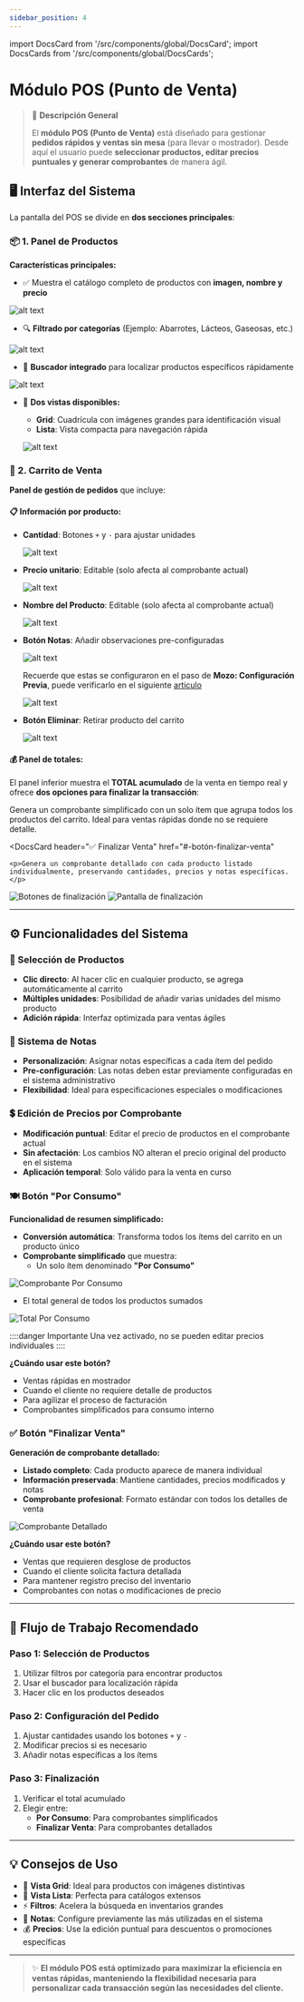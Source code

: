 ```yaml
---
sidebar_position: 4
---
```


import DocsCard from '/src/components/global/DocsCard';
import DocsCards from '/src/components/global/DocsCards';

# Módulo POS (Punto de Venta)

> 🎯 **Descripción General**
>
> El **módulo POS (Punto de Venta)** está diseñado para gestionar **pedidos rápidos y ventas sin mesa** (para llevar o mostrador). Desde aquí el usuario puede **seleccionar productos, editar precios puntuales y generar comprobantes** de manera ágil.

## 🖥️ Interfaz del Sistema

La pantalla del POS se divide en **dos secciones principales**:

### 📦 1. Panel de Productos

**Características principales:**
- ✅ Muestra el catálogo completo de productos con **imagen, nombre y precio**

![alt text](img/mozo_pos_1.png)

- 🔍 **Filtrado por categorías** (Ejemplo: Abarrotes, Lácteos, Gaseosas, etc.)

![alt text](img/mozo_pos_2.png)

- 🔎 **Buscador integrado** para localizar productos específicos rápidamente

![alt text](img/mozo_pos_3.png)

- 👀 **Dos vistas disponibles:**
  - **Grid**: Cuadrícula con imágenes grandes para identificación visual
  - **Lista**: Vista compacta para navegación rápida

  ![alt text](img/mozo_pos_4.png)

### 🛒 2. Carrito de Venta

**Panel de gestión de pedidos** que incluye:

#### 📋 Información por producto:
- **Cantidad**: Botones `+` y `-` para ajustar unidades

  ![alt text](img/mozo_pos_5.png)

- **Precio unitario**: Editable (solo afecta al comprobante actual)

  ![alt text](img/mozo_pos_6.png)

- **Nombre del Producto**: Editable (solo afecta al comprobante actual)

  ![alt text](img/mozo_pos_10.png)

- **Botón Notas**: Añadir observaciones pre-configuradas

  ![alt text](img/mozo_pos_7.png)

  Recuerde que estas se configuraron en el paso de **Mozo: Configuración Previa**, puede verificarlo en el siguiente [articulo](https://manual.uio.la/Pro7/Mozo.pe/mozo_config_previa#-notas-r%C3%A1pidas)

    ![alt text](img/mozo_pos_8.png)

- **Botón Eliminar**: Retirar producto del carrito

    ![alt text](img/mozo_pos_9.png)

#### 💰 Panel de totales:

El panel inferior muestra el **TOTAL acumulado** de la venta en tiempo real y ofrece **dos opciones para finalizar la transacción**:

<DocsCards>
  <DocsCard 
    header="🍽️ Por Consumo"
    href="#%EF%B8%8F-botón-por-consumo"
  >
    <p>Genera un comprobante simplificado con un solo ítem que agrupa todos los productos del carrito. Ideal para ventas rápidas donde no se requiere detalle.</p>
  </DocsCard>

  <DocsCard
    header="✅ Finalizar Venta"
    href="#-botón-finalizar-venta"
  >
    <p>Genera un comprobante detallado con cada producto listado individualmente, preservando cantidades, precios y notas específicas.</p>
  </DocsCard>
</DocsCards>

![Botones de finalización](img/mozo_pos_11.png)
![Pantalla de finalización](img/mozo_pos_12.png)

---

## ⚙️ Funcionalidades del Sistema

### 🎯 Selección de Productos
- **Clic directo**: Al hacer clic en cualquier producto, se agrega automáticamente al carrito
- **Múltiples unidades**: Posibilidad de añadir varias unidades del mismo producto
- **Adición rápida**: Interfaz optimizada para ventas ágiles

### 📝 Sistema de Notas
- **Personalización**: Asignar notas específicas a cada ítem del pedido
- **Pre-configuración**: Las notas deben estar previamente configuradas en el sistema administrativo
- **Flexibilidad**: Ideal para especificaciones especiales o modificaciones

### 💲 Edición de Precios por Comprobante
- **Modificación puntual**: Editar el precio de productos en el comprobante actual
- **Sin afectación**: Los cambios NO alteran el precio original del producto en el sistema
- **Aplicación temporal**: Solo válido para la venta en curso

### 🍽️ Botón "Por Consumo"
**Funcionalidad de resumen simplificado:**

- **Conversión automática**: Transforma todos los ítems del carrito en un producto único
- **Comprobante simplificado** que muestra:
  - Un solo ítem denominado **"Por Consumo"**

![Comprobante Por Consumo](img/mozo_pos_13.png)

  - El total general de todos los productos sumados

![Total Por Consumo](img/mozo_pos_14.png)

::::danger Importante
Una vez activado, no se pueden editar precios individuales
::::

**¿Cuándo usar este botón?**
- Ventas rápidas en mostrador
- Cuando el cliente no requiere detalle de productos
- Para agilizar el proceso de facturación
- Comprobantes simplificados para consumo interno

### ✅ Botón "Finalizar Venta"
**Generación de comprobante detallado:**

- **Listado completo**: Cada producto aparece de manera individual
- **Información preservada**: Mantiene cantidades, precios modificados y notas
- **Comprobante profesional**: Formato estándar con todos los detalles de venta

![Comprobante Detallado](img/mozo_pos_15.png)

**¿Cuándo usar este botón?**
- Ventas que requieren desglose de productos
- Cuando el cliente solicita factura detallada
- Para mantener registro preciso del inventario
- Comprobantes con notas o modificaciones de precio

---

## 🚀 Flujo de Trabajo Recomendado

### Paso 1: Selección de Productos
1. Utilizar filtros por categoría para encontrar productos
2. Usar el buscador para localización rápida
3. Hacer clic en los productos deseados

### Paso 2: Configuración del Pedido
1. Ajustar cantidades usando los botones `+` y `-`
2. Modificar precios si es necesario
3. Añadir notas específicas a los ítems

### Paso 3: Finalización
1. Verificar el total acumulado
2. Elegir entre:
   - **Por Consumo**: Para comprobantes simplificados
   - **Finalizar Venta**: Para comprobantes detallados

---

## 💡 Consejos de Uso

- 🔄 **Vista Grid**: Ideal para productos con imágenes distintivas
- 📄 **Vista Lista**: Perfecta para catálogos extensos
- ⚡ **Filtros**: Acelera la búsqueda en inventarios grandes
- 📝 **Notas**: Configure previamente las más utilizadas en el sistema
- 💰 **Precios**: Use la edición puntual para descuentos o promociones específicas

---

> ✨ **El módulo POS está optimizado para maximizar la eficiencia en ventas rápidas, manteniendo la flexibilidad necesaria para personalizar cada transacción según las necesidades del cliente.**